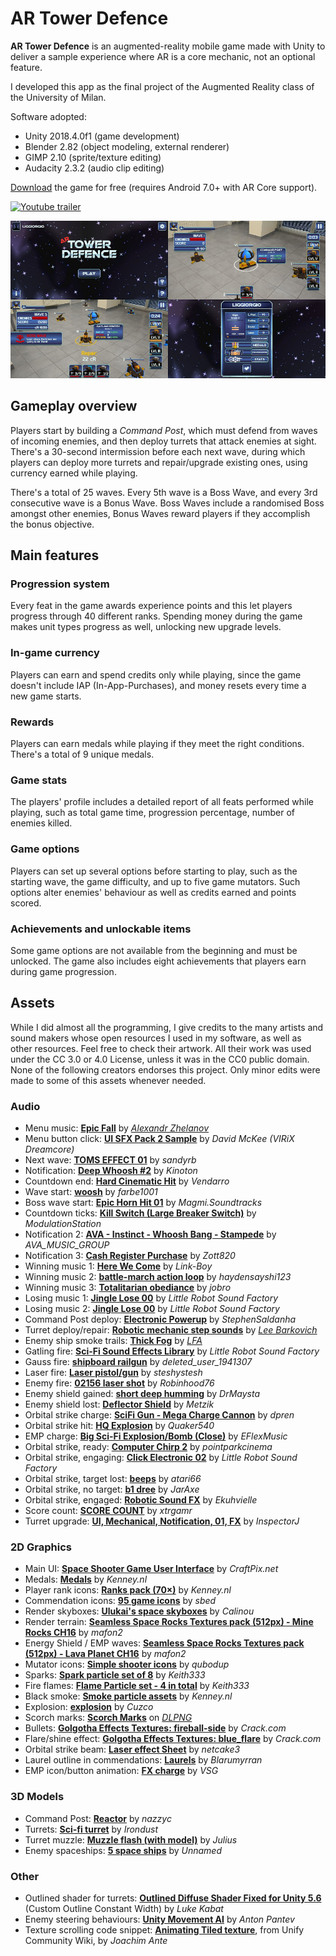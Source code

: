 # AR Tower Defence
**AR Tower Defence** is an augmented-reality mobile game made with Unity to deliver a sample experience where AR is a core mechanic, not an optional feature.

I developed this app as the final project of the Augmented Reality class of the University of Milan.

Software adopted:
- Unity 2018.4.0f1 (game development)
- Blender 2.82 (object modeling, external renderer)
- GIMP 2.10 (sprite/texture editing)
- Audacity 2.3.2 (audio clip editing)

[Download](https://github.com/liggiorgio/ar-tower-defence/releases/download/v1.0.1/ARTD.apk) the game for free (requires Android 7.0+ with AR Core support).

[![Youtube trailer](https://img.youtube.com/vi/IYuTAqtbqIk/0.jpg)](https://youtu.be/IYuTAqtbqIk)

![Screenshot](https://raw.githubusercontent.com/liggiorgio/ar-tower-defence/master/Screenshots/Screenshot.jpg)

## Gameplay overview
Players start by building a *Command Post*, which must defend from waves of incoming enemies, and then deploy turrets that attack enemies at sight. There's a 30-second intermission before each next wave, during which players can deploy more turrets and repair/upgrade existing ones, using currency earned while playing.

There's a total of 25 waves. Every 5th wave is a Boss Wave, and every 3rd consecutive wave is a Bonus Wave. Boss Waves include a randomised Boss amongst other enemies, Bonus Waves reward players if they accomplish the bonus objective.

## Main features
### Progression system
Every feat in the game awards experience points and this let players progress through 40 different ranks. Spending money during the game makes unit types progress as well, unlocking new upgrade levels.

### In-game currency
Players can earn and spend credits only while playing, since the game doesn't include IAP (In-App-Purchases), and money resets every time a new game starts.

### Rewards
Players can earn medals while playing if they meet the right conditions. There's a total of 9 unique medals.

### Game stats
The players' profile includes a detailed report of all feats performed while playing, such as total game time, progression percentage, number of enemies killed.

### Game options
Players can set up several options before starting to play, such as the starting wave, the game difficulty, and up to five game mutators. Such options alter enemies' behaviour as well as credits earned and points scored.

### Achievements and unlockable items
Some game options are not available from the beginning and must be unlocked. The game also includes eight achievements that players earn during game progression.

## Assets
While I did almost all the programming, I give credits to the many artists and sound makers whose open resources I used in my software, as well as other resources. Feel free to check their artwork. All their work was used under the CC 3.0 or 4.0 License, unless it was in the CC0 public domain. None of the following creators endorses this project. Only minor edits were made to some of this assets whenever needed.

### Audio
- Menu music: [**Epic Fall**](https://opengameart.org/content/epic-fall) by [*Alexandr Zhelanov*](https://soundcloud.com/alexandr-zhelanov)
- Menu button click: [**UI SFX Pack 2 Sample**](https://opengameart.org/content/ui-sfx-pack-2-sample) by *David McKee (VIRiX Dreamcore)*
- Next wave: [**TOMS EFFECT 01**](https://freesound.org/people/sandyrb/sounds/35648/) by *sandyrb*
- Notification: [**Deep Whoosh #2**](https://freesound.org/people/Kinoton/sounds/351259/) by *Kinoton*
- Countdown end: [**Hard Cinematic Hit**](https://freesound.org/people/Vendarro/sounds/328448/) by *Vendarro*
- Wave start: [**woosh**](https://freesound.org/people/farbe1001/sounds/400358/) by *farbe1001*
- Boss wave start: [**Epic Horn Hit 01**](https://freesound.org/people/Magmi.Soundtracks/sounds/432243/) by *Magmi.Soundtracks*
- Countdown ticks: [**Kill Switch (Large Breaker Switch)**](https://freesound.org/people/ModulationStation/sounds/131599/) by *ModulationStation*
- Notification 2: [**AVA - Instinct - Whoosh Bang - Stampede**](https://freesound.org/people/AVA_MUSIC_GROUP/sounds/397147/) by *AVA_MUSIC_GROUP*
- Notification 3: [**Cash Register Purchase**](https://freesound.org/people/Zott820/sounds/209578/) by *Zott820*
- Winning music 1: [**Here We Come**](https://freesound.org/people/Link-Boy/sounds/414835/) by *Link-Boy*
- Winning music 2: [**battle-march action loop**](https://freesound.org/people/haydensayshi123/sounds/138681/) by *haydensayshi123*
- Winning music 3: [**Totalitarian obediance**](https://freesound.org/people/jobro/sounds/147811/) by *jobro*
- Losing music 1: [**Jingle Lose 00**](https://freesound.org/people/LittleRobotSoundFactory/sounds/270467/) by *Little Robot Sound Factory*
- Losing music 2: [**Jingle Lose 00**](https://freesound.org/people/LittleRobotSoundFactory/sounds/270529/) by *Little Robot Sound Factory*
- Command Post deploy: [**Electronic Powerup**](https://freesound.org/people/StephenSaldanha/sounds/132560/) by *StephenSaldanha*
- Turret deploy/repair: [**Robotic mechanic step sounds**](https://opengameart.org/content/robotic-mechanic-step-sounds) by [*Lee Barkovich*](http://www.lbarkovich.com)
- Enemy ship smoke trails: [**Thick Fog**](https://opengameart.org/content/thick-fog) by [*LFA*](http://www.lfa.com/)
- Gatling fire: [**Sci-Fi Sound Effects Library**](https://opengameart.org/content/sci-fi-sound-effects-library) by *Little Robot Sound Factory*
- Gauss fire: [**shipboard railgun**](https://freesound.org/people/deleted_user_1941307/sounds/155790/) by *deleted_user_1941307*
- Laser fire: [**Laser pistol/gun**](https://freesound.org/people/steshystesh/sounds/336501/) by *steshystesh*
- Enemy fire: [**02156 laser shot**](https://freesound.org/people/Robinhood76/sounds/107613/) by *Robinhood76*
- Enemy shield gained: [**short deep humming**](https://freesound.org/people/DrMaysta/sounds/349704/) by *DrMaysta*
- Enemy shield lost: [**Deflector Shield**](https://freesound.org/people/Metzik/sounds/459782/) by *Metzik*
- Orbital strike charge: [**SciFi Gun - Mega Charge Cannon**](https://freesound.org/people/dpren/sounds/440147/) by *dpren*
- Orbital strike hit: [**HQ Explosion**](https://freesound.org/people/Quaker540/sounds/245372/) by *Quaker540*
- EMP charge: [**Big Sci-Fi Explosion/Bomb (Close)**](https://freesound.org/people/EFlexMusic/sounds/393374/) by *EFlexMusic*
- Orbital strike, ready: [**Computer Chirp 2**](https://freesound.org/people/pointparkcinema/sounds/407237/) by *pointparkcinema*
- Orbital strike, engaging: [**Click Electronic 02**](https://freesound.org/people/LittleRobotSoundFactory/sounds/288950/) by *Little Robot Sound Factory*
- Orbital strike, target lost: [**beeps**](https://freesound.org/people/atari66/sounds/64119/) by *atari66*
- Orbital strike, no target: [**b1 dree**](https://freesound.org/people/JarAxe/sounds/172691/) by *JarAxe*
- Orbital strike, engaged: [**Robotic Sound FX**](https://freesound.org/people/Ekuhvielle/sounds/211071/) by *Ekuhvielle*
- Score count: [**SCORE COUNT**](https://freesound.org/people/xtrgamr/sounds/253546/) by *xtrgamr*
- Turret upgrade: [**UI, Mechanical, Notification, 01, FX**](https://freesound.org/people/InspectorJ/sounds/458586/) by *InspectorJ*

### 2D Graphics
- Main UI: [**Space Shooter Game User Interface**](https://opengameart.org/content/space-shooter-game-user-interface) by *CraftPix.net*
- Medals: [**Medals**](https://opengameart.org/content/medals-2) by *Kenney.nl*
- Player rank icons: [**Ranks pack (70×)**](https://opengameart.org/content/ranks-pack-70%C3%97) by *Kenney.nl*
- Commendation icons: [**95 game icons**](https://opengameart.org/content/95-game-icons) by *sbed*
- Render skyboxes: [**Ulukai's space skyboxes**](https://opengameart.org/content/ulukais-space-skyboxes) by *Calinou*
- Render terrain: [**Seamless Space Rocks Textures pack (512px) - Mine Rocks CH16**](https://opengameart.org/content/seamless-space-rocks-textures-pack-512px-mine-rocks-ch16png) by *mafon2*
- Energy Shield / EMP waves: [**Seamless Space Rocks Textures pack (512px) - Lava Planet CH16**](https://opengameart.org/content/seamless-space-rocks-textures-pack-512px-lava-planet-ch16png) by *mafon2*
- Mutator icons: [**Simple shooter icons**](https://opengameart.org/content/simple-shooter-icons) by *qubodup*
- Sparks: [**Spark particle set of 8**](https://opengameart.org/content/spark-particles-set-of-8) by *Keith333*
- Fire flames: [**Flame Particle set - 4 in total**](https://opengameart.org/content/flame-particle-set-4-in-total) by *Keith333*
- Black smoke: [**Smoke particle assets**](https://opengameart.org/content/smoke-particle-assets) by *Kenney.nl*
- Explosion: [**explosion**](https://opengameart.org/content/explosion) by *Cuzco*
- Scorch marks: [**Scorch Marks**](https://dlpng.com/png/6922942) on [*DLPNG*](http://dlpng.com)
- Bullets: [**Golgotha Effects Textures: fireball-side**](https://opengameart.org/content/golgotha-effects-textures-fireball-sidejpg) by *Crack.com*
- Flare/shine effect: [**Golgotha Effects Textures: blue_flare**](https://opengameart.org/content/golgotha-effects-textures-blueflarejpg) by *Crack.com*
- Orbital strike beam: [**Laser effect Sheet**](https://opengameart.org/content/laser-effect-sheet) by *netcake3*
- Laurel outline in commendations: [**Laurels**](https://opengameart.org/content/laurels) by *Blarumyrran*
- EMP icon/button animation: [**FX charge**](https://opengameart.org/content/fx-charge) by *VSG*

### 3D Models
- Command Post: [**Reactor**](https://opengameart.org/content/reactor) by *nazzyc*
- Turrets: [**Sci-fi turret**](https://opengameart.org/content/sci-fi-turret) by *Irondust*
- Turret muzzle: [**Muzzle flash (with model)**](https://opengameart.org/content/muzzle-flash-with-model) by *Julius*
- Enemy spaceships: [**5 space ships**](https://opengameart.org/content/5-space-ships) by *Unnamed*

### Other
- Outlined shader for turrets: [**Outlined Diffuse Shader Fixed for Unity 5.6**](https://github.com/Shrimpey/Outlined-Diffuse-Shader-Fixed) (Custom Outline Constant Width) by *Luke Kabat*
- Enemy steering behaviours: [**Unity Movement AI**](https://github.com/antonpantev/unity-movement-ai) by *Anton Pantev*
- Texture scrolling code snippet: [**Animating Tiled texture**](https://wiki.unity3d.com/index.php/Animating_Tiled_texture), from Unify Community Wiki, by *Joachim Ante*

